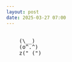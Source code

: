 ```yaml
---
layout: post
date: 2025-03-27 07:00
---
```


<pre><br>    (\__)<br>    (o^.^)<br>    z("_(")<br></pre>